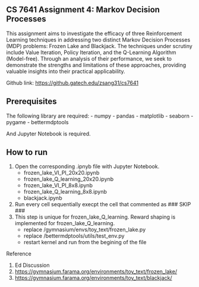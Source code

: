 ## CS 7641 Assignment 4: Markov Decision Processes
This assignment aims to investigate the efficacy of three Reinforcement Learning techniques in addressing two distinct Markov Decision Processes (MDP) problems: Frozen Lake and Blackjack. The techniques under scrutiny include Value Iteration, Policy Iteration, and the Q-Learning Algorithm (Model-free). Through an analysis of their performance, we seek to demonstrate the strengths and limitations of these approaches, providing valuable insights into their practical applicability.

Github link: https://github.gatech.edu/zsang31/cs7641

## Prerequisites
The following library are required:
    - numpy
    - pandas
    - matplotlib
    - seaborn
    - pygame
    - bettermdptools

And Jupyter Notebook is required.

## How to run
1. Open the corresponding .ipnyb file with Jupyter Notebook.
    - frozen_lake_VI_PI_20x20.ipynb
    - frozen_lake_Q_learning_20x20.ipynb
    - frozen_lake_VI_PI_8x8.ipynb
    - frozen_lake_Q_learning_8x8.ipynb
    - blackjack.ipynb
2. Run every cell sequentially execpt the cell that commented as \#\#\# SKIP \#\#\#
3. This step is unique for frozen_lake_Q_learning. Reward shaping is implemented for frozen_lake_Q_learning.
    - replace /gymnasium/envs/toy_text/frozen_lake.py
    - replace /bettermdptools/utils/test_env.py
    - restart kernel and run from the begining of the file

Reference
1. Ed Discussion
2. https://gymnasium.farama.org/environments/toy_text/frozen_lake/
3. https://gymnasium.farama.org/environments/toy_text/blackjack/
